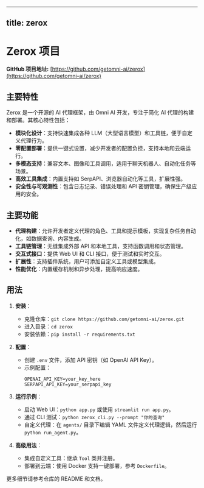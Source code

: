
---
title: zerox
---

# Zerox 项目

**GitHub 项目地址:** [https://github.com/getomni-ai/zerox](https://github.com/getomni-ai/zerox)

## 主要特性
Zerox 是一个开源的 AI 代理框架，由 Omni AI 开发，专注于简化 AI 代理的构建和部署。其核心特性包括：
- **模块化设计**：支持快速集成各种 LLM（大型语言模型）和工具链，便于自定义代理行为。
- **零配置部署**：提供一键式设置，减少开发者的配置负担，支持本地和云端运行。
- **多模态支持**：兼容文本、图像和工具调用，适用于聊天机器人、自动化任务等场景。
- **高效工具集成**：内置支持如 SerpAPI、浏览器自动化等工具，扩展性强。
- **安全性与可观测性**：包含日志记录、错误处理和 API 密钥管理，确保生产级应用的安全。

## 主要功能
- **代理构建**：允许开发者定义代理的角色、工具和提示模板，实现复杂任务自动化，如数据查询、内容生成。
- **工具链管理**：无缝集成外部 API 和本地工具，支持函数调用和状态管理。
- **交互式接口**：提供 Web UI 和 CLI 接口，便于测试和实时交互。
- **扩展性**：支持插件系统，用户可添加自定义工具或模型集成。
- **性能优化**：内置缓存机制和异步处理，提高响应速度。

## 用法
1. **安装**：
   - 克隆仓库：`git clone https://github.com/getomni-ai/zerox.git`
   - 进入目录：`cd zerox`
   - 安装依赖：`pip install -r requirements.txt`

2. **配置**：
   - 创建 `.env` 文件，添加 API 密钥（如 OpenAI API Key）。
   - 示例配置：
     ```
     OPENAI_API_KEY=your_key_here
     SERPAPI_API_KEY=your_serpapi_key
     ```

3. **运行示例**：
   - 启动 Web UI：`python app.py` 或使用 `streamlit run app.py`。
   - 通过 CLI 测试：`python zerox_cli.py --prompt "你的查询"`
   - 自定义代理：在 `agents/` 目录下编辑 YAML 文件定义代理逻辑，然后运行 `python run_agent.py`。

4. **高级用法**：
   - 集成自定义工具：继承 `Tool` 类并注册。
   - 部署到云端：使用 Docker 支持一键部署，参考 `Dockerfile`。

更多细节请参考仓库的 README 和文档。